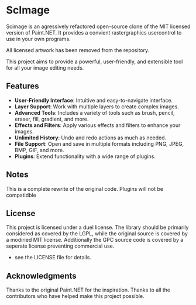 # ScImage

 
Scimage is an agressively refactored open-source clone of the MIT licensed version of Paint.NET.
It provides a convient rastergraphics usercontrol to use in your own programs.

All licensed artwork has been removed from the repository.


This project aims to provide a powerful, user-friendly, and extensible tool for all your image editing needs.

## Features

- **User-Friendly Interface**: Intuitive and easy-to-navigate interface.
- **Layer Support**: Work with multiple layers to create complex images.
- **Advanced Tools**: Includes a variety of tools such as brush, pencil, eraser, fill, gradient, and more.
- **Effects and Filters**: Apply various effects and filters to enhance your images.
- **Unlimited History**: Undo and redo actions as much as needed.
- **File Support**: Open and save in multiple formats including PNG, JPEG, BMP, GIF, and more.
- **Plugins**: Extend functionality with a wide range of plugins.

## Notes

This is a complete rewrite of the original code. Plugins will not be compatidble

## License
This project is licensed under a duel license.  The library should be primarily considered as covered by the LGPL, while the original source is covered by a modiried MIT license.
Additionally the GPC source code is covered by a seperate license preventing commercial use.
 - see the LICENSE file for details.

## Acknowledgments
Thanks to the original Paint.NET for the inspiration.
Thanks to all the contributors who have helped make this project possible.

 

